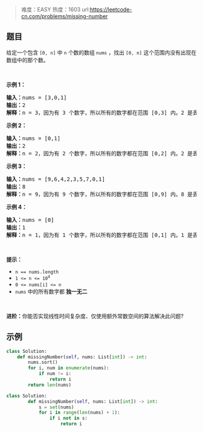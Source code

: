 > 难度：EASY
> 热度：1603
> url:https://leetcode-cn.com/problems/missing-number

## 题目

<p>给定一个包含 <code>[0, n]</code>&nbsp;中&nbsp;<code>n</code>&nbsp;个数的数组 <code>nums</code> ，找出 <code>[0, n]</code> 这个范围内没有出现在数组中的那个数。</p>

<ul>
</ul>

<p>&nbsp;</p>

<p><strong>示例 1：</strong></p>

<pre>
<strong>输入：</strong>nums = [3,0,1]
<strong>输出：</strong>2
<b>解释：</b>n = 3，因为有 3 个数字，所以所有的数字都在范围 [0,3] 内。2 是丢失的数字，因为它没有出现在 nums 中。</pre>

<p><strong>示例 2：</strong></p>

<pre>
<strong>输入：</strong>nums = [0,1]
<strong>输出：</strong>2
<b>解释：</b>n = 2，因为有 2 个数字，所以所有的数字都在范围 [0,2] 内。2 是丢失的数字，因为它没有出现在 nums 中。</pre>

<p><strong>示例 3：</strong></p>

<pre>
<strong>输入：</strong>nums = [9,6,4,2,3,5,7,0,1]
<strong>输出：</strong>8
<b>解释：</b>n = 9，因为有 9 个数字，所以所有的数字都在范围 [0,9] 内。8 是丢失的数字，因为它没有出现在 nums 中。</pre>

<p><strong>示例 4：</strong></p>

<pre>
<strong>输入：</strong>nums = [0]
<strong>输出：</strong>1
<b>解释：</b>n = 1，因为有 1 个数字，所以所有的数字都在范围 [0,1] 内。1 是丢失的数字，因为它没有出现在 nums 中。</pre>

<p>&nbsp;</p>

<p><strong>提示：</strong></p>

<ul>
	<li><code>n == nums.length</code></li>
	<li><code>1 &lt;= n &lt;= 10<sup>4</sup></code></li>
	<li><code>0 &lt;= nums[i] &lt;= n</code></li>
	<li><code>nums</code> 中的所有数字都 <strong>独一无二</strong></li>
</ul>

<p>&nbsp;</p>

<p><strong>进阶：</strong>你能否实现线性时间复杂度、仅使用额外常数空间的算法解决此问题?</p>

## 示例

```python
class Solution:
    def missingNumber(self, nums: List[int]) -> int:
        nums.sort()
        for i, num in enumerate(nums):
            if num != i:
                return i
        return len(nums)

class Solution:
        def missingNumber(self, nums: List[int]) -> int:
            s = set(nums)
            for i in range(len(nums) + 1):
                if i not in s:
                    return i

```
